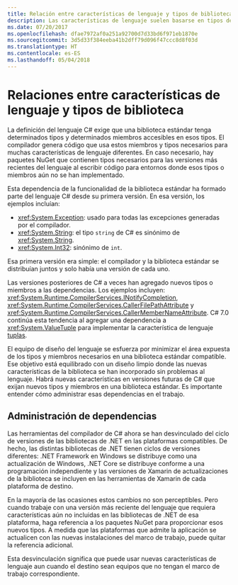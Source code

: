 ```yaml
---
title: Relación entre características de lenguaje y tipos de biblioteca | Microsoft Docs
description: Las características de lenguaje suelen basarse en tipos de biblioteca para la implementación. Entienda esa relación.
ms.date: 07/20/2017
ms.openlocfilehash: dfae7972af0a251a92700d7d33bd6f971eb1870e
ms.sourcegitcommit: 3d5d33f384eeba41b2dff79d096f47ccc8d8f03d
ms.translationtype: HT
ms.contentlocale: es-ES
ms.lasthandoff: 05/04/2018
---
```

# <a name="relationships-between-language-features-and-library-types"></a>Relaciones entre características de lenguaje y tipos de biblioteca

La definición del lenguaje C# exige que una biblioteca estándar tenga determinados tipos y determinados miembros accesibles en esos tipos. El compilador genera código que usa estos miembros y tipos necesarios para muchas características de lenguaje diferentes. En caso necesario, hay paquetes NuGet que contienen tipos necesarios para las versiones más recientes del lenguaje al escribir código para entornos donde esos tipos o miembros aún no se han implementado.

Esta dependencia de la funcionalidad de la biblioteca estándar ha formado parte del lenguaje C# desde su primera versión. En esa versión, los ejemplos incluían:

* <xref:System.Exception>: usado para todas las excepciones generadas por el compilador.
* <xref:System.String>: el tipo `string` de C# es sinónimo de <xref:System.String>.
* <xref:System.Int32>: sinónimo de `int`.

Esa primera versión era simple: el compilador y la biblioteca estándar se distribuían juntos y solo había una versión de cada uno.

Las versiones posteriores de C# a veces han agregado nuevos tipos o miembros a las dependencias. Los ejemplos incluyen: <xref:System.Runtime.CompilerServices.INotifyCompletion>, <xref:System.Runtime.CompilerServices.CallerFilePathAttribute> y <xref:System.Runtime.CompilerServices.CallerMemberNameAttribute>. C# 7.0 continúa esta tendencia al agregar una dependencia a <xref:System.ValueTuple> para implementar la característica de lenguaje [tuplas](../tuples.md).

El equipo de diseño del lenguaje se esfuerza por minimizar el área expuesta de los tipos y miembros necesarios en una biblioteca estándar compatible. Ese objetivo está equilibrado con un diseño limpio donde las nuevas características de la biblioteca se han incorporado sin problemas al lenguaje. Habrá nuevas características en versiones futuras de C# que exijan nuevos tipos y miembros en una biblioteca estándar. Es importante entender cómo administrar esas dependencias en el trabajo.

## <a name="managing-your-dependencies"></a>Administración de dependencias

Las herramientas del compilador de C# ahora se han desvinculado del ciclo de versiones de las bibliotecas de .NET en las plataformas compatibles. De hecho, las distintas bibliotecas de .NET tienen ciclos de versiones diferentes: .NET Framework en Windows se distribuye como una actualización de Windows, .NET Core se distribuye conforme a una programación independiente y las versiones de Xamarin de actualizaciones de la biblioteca se incluyen en las herramientas de Xamarin de cada plataforma de destino.

En la mayoría de las ocasiones estos cambios no son perceptibles. Pero cuando trabaje con una versión más reciente del lenguaje que requiera características aún no incluidas en las bibliotecas de .NET de esa plataforma, haga referencia a los paquetes NuGet para proporcionar esos nuevos tipos.
A medida que las plataformas que admite la aplicación se actualicen con las nuevas instalaciones del marco de trabajo, puede quitar la referencia adicional.

Esta desvinculación significa que puede usar nuevas características de lenguaje aun cuando el destino sean equipos que no tengan el marco de trabajo correspondiente.
